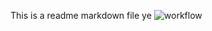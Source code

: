 This is a readme markdown file ye
![workflow](https://github.com/JoeMMCC/SEM/actions/workflows/main1.yml/badge.svg)
